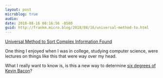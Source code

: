 ```yaml
---
layout: post
microblog: true
audio: 
date: 2018-08-16 08:16:56 -0500
guid: http://frankm.micro.blog/2018/08/16/universal-method-to.html
---
```

[Universal Method to Sort Complex Information Found](https://www.quantamagazine.org/universal-method-to-sort-complex-information-found-20180813/)

One thing I enjoyed when I was in college, studying computer science, were lectures on things like this that were way over my head. 

What I really want to know is, is this a new way to determine [six degrees of Kevin Bacon](https://oracleofbacon.org/)?
